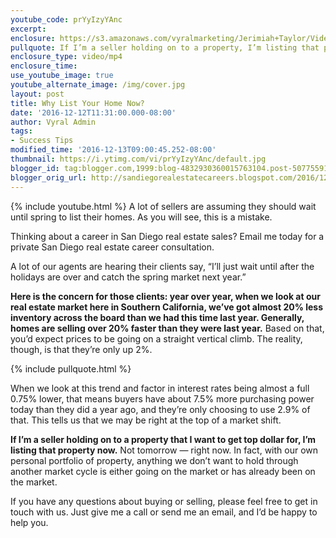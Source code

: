 ```yaml
---
youtube_code: prYyIzyYAnc
excerpt:
enclosure: https://s3.amazonaws.com/vyralmarketing/Jerimiah+Taylor/Videos/San+Diego/Should+You+Wait+To+List+Your+Home%253F.mp4
pullquote: If I’m a seller holding on to a property, I’m listing that property now.
enclosure_type: video/mp4
enclosure_time:
use_youtube_image: true
youtube_alternate_image: /img/cover.jpg
layout: post
title: Why List Your Home Now?
date: '2016-12-12T11:31:00.000-08:00'
author: Vyral Admin
tags:
- Success Tips
modified_time: '2016-12-13T09:00:45.252-08:00'
thumbnail: https://i.ytimg.com/vi/prYyIzyYAnc/default.jpg
blogger_id: tag:blogger.com,1999:blog-4832930360015763104.post-5077559129388465853
blogger_orig_url: http://sandiegorealestatecareers.blogspot.com/2016/12/why-list-your-home-now.html
---
```

{% include youtube.html %}
A lot of sellers are assuming they should wait until spring to list their homes. As you will see, this is a mistake.

Thinking about a career in San Diego real estate sales?
 Email me today for a private San Diego real estate career consultation.

A lot of our agents are hearing their clients say, “I’ll just wait until after the holidays are over and catch the spring market next year.”

**Here is the concern for those clients: year over year, when we look at our real estate market here in Southern California, we’ve got almost 20% less inventory across the board than we had this time last year. Generally, homes are selling over 20% faster than they were last year.** Based on that, you’d expect prices to be going on a straight vertical climb. The reality, though, is that they’re only up 2%.

{% include pullquote.html %}

When we look at this trend and factor in interest rates being almost a full 0.75% lower, that means buyers have about 7.5% more purchasing power today than they did a year ago, and they’re only choosing to use 2.9% of that. This tells us that we may be right at the top of a market shift.

**If I’m a seller holding on to a property that I want to get top dollar for, I’m listing that property now.** Not tomorrow — right now. In fact, with our own personal portfolio of property, anything we don’t want to hold through another market cycle is either going on the market or has already been on the market.

If you have any questions about buying or selling, please feel free to get in touch with us. Just give me a call or send me an email, and I’d be happy to help you.
